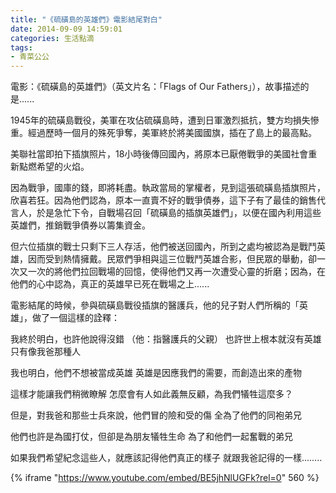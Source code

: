 ```yaml
---
title: "《硫磺島的英雄們》電影結尾對白"
date: 2014-09-09 14:59:01
categories: 生活點滴
tags:
- 青菜公公
---
```


電影：《硫磺島的英雄們》（英文片名：「Flags of Our Fathers」），故事描述的是......

1945年的硫磺島戰役，美軍在攻佔硫磺島時，遭到日軍激烈抵抗，雙方均損失慘重。經過歷時一個月的殊死爭奪，美軍終於將美國國旗，插在了島上的最高點。
<!-- more -->

美聯社當即拍下插旗照片，18小時後傳回國內，將原本已厭倦戰爭的美國社會重新點燃希望的火焰。

因為戰爭，國庫的錢，即將耗盡。執政當局的掌權者，見到這張硫磺島插旗照片，欣喜若狂。因為他們認為，原本一直賣不好的戰爭債券，這下子有了最佳的銷售代言人，於是急忙下令，自戰場召回「硫磺島的插旗英雄們」，以便在國內利用這些英雄們，推銷戰爭債券以籌集資金。

但六位插旗的戰士只剩下三人存活，他們被送回國內，所到之處均被認為是戰鬥英雄，因而受到熱情擁戴。民眾們爭相與這三位戰鬥英雄合影，但民眾的舉動，卻一次又一次的將他們拉回戰場的回憶，使得他們又再一次遭受心靈的折磨；因為，在他們的心中認為，真正的英雄早已死在戰場之上......

電影結尾的時候，參與硫磺島戰役插旗的醫護兵，他的兒子對人們所稱的「英雄」，做了一個這樣的詮釋：

我終於明白，也許他說得沒錯 （他：指醫護兵的父親）
也許世上根本就沒有英雄
只有像我爸那種人

我也明白，他們不想被當成英雄
英雄是因應我們的需要，而創造出來的產物

這樣才能讓我們稍微瞭解
怎麼會有人如此義無反顧，為我們犠牲這麼多？

但是，對我爸和那些士兵來說，他們冒的險和受的傷
全為了他們的同袍弟兄

他們也許是為國打仗，但卻是為朋友犠牲生命
為了和他們一起奮戰的弟兄

如果我們希望紀念這些人，就應該記得他們真正的樣子
就跟我爸記得的一樣........

{% iframe "https://www.youtube.com/embed/BE5jhNlUGFk?rel=0" 560 %}
